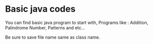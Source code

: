 <h1>Basic java codes</h1>
You can find basic java program to start with, Programs like : Addition, Palindrome Number, Patterns and etc... 

Be sure to save file name same as class name.
